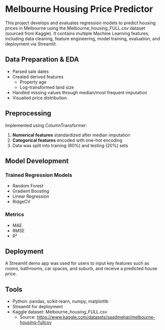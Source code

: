# Melbourne Housing Price Predictor

This project develops and evaluates regression models to predict housing prices in Melbourne using the Melbourne_housing_FULL.csv dataset (sourced from Kaggle). It contains multiple Machine Learning features, including data cleaning, feature engineering, model training, evaluation, and deployment via Streamlit.

## Data Preparation & EDA

- Parsed sale dates
- Created derived features
  - Property age
  - Log-transformed land size
- Handled missing values through median/most frequent imputation
- Visualied price distribution

## Preprocessing

Implemented using ColumnTransformer:
1. **Numerical features** standardized after median imputation
2. **Categorical features** encoded with one-hot encoding
3. Data was split into training (80%) and testing (20%) sets

## Model Development

### Trained Regression Models

- Random Forest
- Gradient Boosting
- Linear Regression
- RidgeCV

### Metrics

- MAE
- RMSE
- R²

## Deployment

A Streamlit demo app was used for users to input key features such as rooms, bathrooms, car spaces, and suburb, and receive a predicted house price.

## Tools
- Python: pandas, scikit-learn, numpy, matplotlib
- Streamlit for deployment
- Kaggle dataset: Melbourne_housing_FULL.csv
  - Source: https://www.kaggle.com/datasets/saadmehar/melbourne-housing-fullcsv
